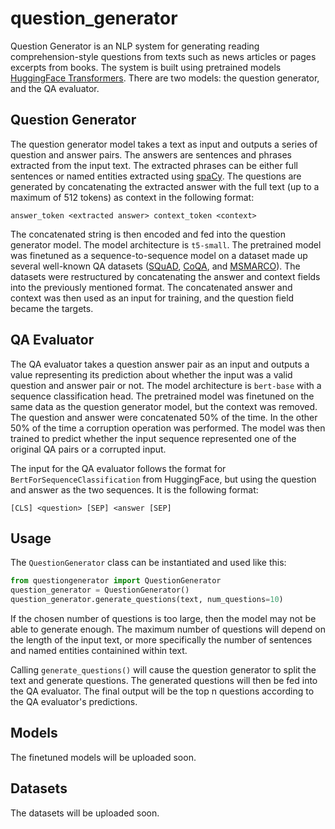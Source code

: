 # question_generator
Question Generator is an NLP system for generating reading comprehension-style questions from texts such as news articles or pages excerpts from books. The system is built using pretrained models [HuggingFace Transformers](https://github.com/huggingface/transformers). There are two models: the question generator, and the QA evaluator.

## Question Generator
The question generator model takes a text as input and outputs a series of question and answer pairs. The answers are sentences and phrases extracted from the input text. The extracted phrases can be either full sentences or named entities extracted using [spaCy](https://spacy.io/). The questions are generated by concatenating the extracted answer with the full text (up to a maximum of 512 tokens) as context in the following format:
```
answer_token <extracted answer> context_token <context>
```
The concatenated string is then encoded and fed into the question generator model. The model architecture is `t5-small`. The pretrained model was finetuned as a sequence-to-sequence model on a dataset made up several well-known QA datasets ([SQuAD](https://rajpurkar.github.io/SQuAD-explorer/), [CoQA](https://stanfordnlp.github.io/coqa/), and [MSMARCO](https://microsoft.github.io/msmarco/)). The datasets were restructured by concatenating the answer and context fields into the previously mentioned format. The concatenated answer and context was then used as an input for training, and the question field became the targets.

## QA Evaluator
The QA evaluator takes a question answer pair as an input and outputs a value representing its prediction about whether the input was a valid question and answer pair or not. The model architecture is ``bert-base`` with a sequence classification head. The pretrained model was finetuned on the same data as the question generator model, but the context was removed. The question and answer were concatenated 50% of the time. In the other 50% of the time a corruption operation was performed. The model was then trained to predict whether the input sequence represented one of the original QA pairs or a corrupted input.

The input for the QA evaluator follows the format for `BertForSequenceClassification` from HuggingFace, but using the question and answer as the two sequences. It is the following format:
```
[CLS] <question> [SEP] <answer [SEP]
```
## Usage
The `QuestionGenerator` class can be instantiated and used like this:
```python
from questiongenerator import QuestionGenerator
question_generator = QuestionGenerator()
question_generator.generate_questions(text, num_questions=10)
```
If the chosen number of questions is too large, then the model may not be able to generate enough. The maximum number of questions will depend on the length of the input text, or more specifically the number of sentences and named entities containined within text.

Calling `generate_questions()` will cause the question generator to split the text and generate questions. The generated questions will then be fed into the QA evaluator. The final output will be the top n questions according to the QA evaluator's predictions.

## Models
The finetuned models will be uploaded soon.

## Datasets
The datasets will be uploaded soon.
